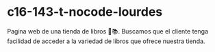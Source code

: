 # c16-143-t-nocode-lourdes
Pagina web de una tienda de libros 📖📚. Buscamos que el cliente tenga facilidad de acceder a la variedad de libros que ofrece nuestra tienda.
